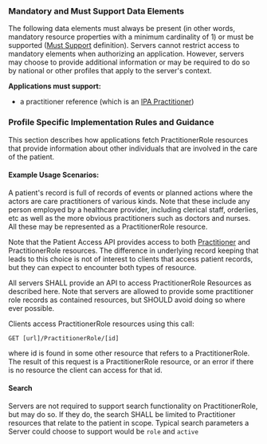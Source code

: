 
### Mandatory and Must Support Data Elements


<!-- Boilerplate -->
The following data elements must always be present (in other words, mandatory resource properties with a minimum cardinality of 1) or must be supported ([Must Support](conformance.html#must-support) definition). Servers cannot restrict access to mandatory elements when authorizing an application. However, servers may choose to provide additional information or may be required to do so by national or other profiles that apply to the server's context.

<!-- **Each <Resource Type> SHALL have:**
* one or more name(s) associated with the practitioner -->
 
**Applications must support:**
* a practitioner reference (which is an [IPA Practitioner](StructureDefinition-ipa-practitioner.html))

<!-- (only if present) -->
### Profile Specific Implementation Rules and Guidance

This section describes how applications fetch PractitionerRole resources that provide information about other individuals that are involved in the care of the patient. 

#### Example Usage Scenarios:

A patient's record is full of records of events or planned actions where the actors are 
care practitioners of various kinds. Note that these include any person employed by a healthcare provider,
including clerical staff, orderlies, etc as well as the more obvious practitioners such as doctors and 
nurses. All these may be represented as a PractitionerRole resource.

Note that the Patient Access API provides access to both [Practitioner](StructureDefinition-ipa-practitioner.html) and PractitionerRole resources.
The difference in underlying record keeping that leads to this choice is not of interest to clients
that access patient records, but they can expect to encounter both types of resource.

All servers SHALL provide an API to access PractitionerRole Resources as described here. 
Note that servers are allowed to provide some practitioner role records as contained resources, but 
SHOULD avoid doing so where ever possible. 

Clients access PractitionerRole resources using this call:

```GET [url]/PractitionerRole/[id]```

where id is found in some other resource that refers to a PractitionerRole. The result of this request is 
a PractitionerRole resource, or an error if there is no resource the client can access for that id. 

#### Search

Servers are not required to support search functionality on PractitionerRole, but may do so. If they do, the 
search SHALL be limited to Practitioner resources that relate to the patient in scope. Typical search
parameters a Server could choose to support would be ```role``` and ```active```